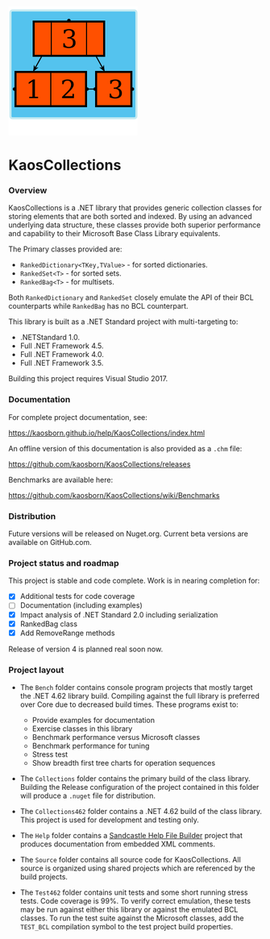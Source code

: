 ![logo](Images/KaosCollections-256.png)

# KaosCollections

### Overview

KaosCollections is a .NET library that provides generic collection classes
for storing elements that are both sorted and indexed.
By using an advanced underlying data structure, these classes provide
both superior performance and capability to their Microsoft Base Class Library equivalents.

The Primary classes provided are:

* `RankedDictionary<TKey,TValue>` - for sorted dictionaries.
* `RankedSet<T>` - for sorted sets.
* `RankedBag<T>` - for multisets.

Both `RankedDictionary` and `RankedSet` closely emulate the API of their BCL counterparts
while `RankedBag` has no BCL counterpart.

This library is built as a .NET Standard project with multi-targeting to:

* .NETStandard 1.0.
* Full .NET Framework 4.5.
* Full .NET Framework 4.0.
* Full .NET Framework 3.5.

Building this project requires Visual Studio 2017.

### Documentation

For complete project documentation, see:

https://kaosborn.github.io/help/KaosCollections/index.html

An offline version of this documentation is also provided as a `.chm` file:

https://github.com/kaosborn/KaosCollections/releases

Benchmarks are available here:

https://github.com/kaosborn/KaosCollections/wiki/Benchmarks

### Distribution

Future versions will be released on Nuget.org.
Current beta versions are available on GitHub.com.

### Project status and roadmap

This project is stable and code complete.
Work is in nearing completion for:

- [X] Additional tests for code coverage
- [ ] Documentation (including examples)
- [X] Impact analysis of .NET Standard 2.0 including serialization
- [X] RankedBag<T> class
- [X] Add RemoveRange methods

Release of version 4 is planned real soon now.

### Project layout

* The `Bench` folder contains console program projects that mostly target the .NET 4.62 library build.
Compiling against the full library is preferred over Core due to decreased build times.
These programs exist to:

  * Provide examples for documentation
  * Exercise classes in this library
  * Benchmark performance versus Microsoft classes
  * Benchmark performance for tuning
  * Stress test
  * Show breadth first tree charts for operation sequences

* The `Collections` folder contains the primary build of the class library.
Building the Release configuration of the project contained in this folder
will produce a `.nuget` file for distribution.

* The `Collections462` folder contains a .NET 4.62 build of the class library.
This project is used for development and testing only.

* The `Help` folder contains a [Sandcastle Help File Builder](https://github.com/EWSoftware/SHFB)
project that produces documentation from embedded XML comments.

* The `Source` folder contains all source code for KaosCollections.
All source is organized using shared projects which are referenced by the build projects.

* The `Test462` folder contains unit tests and some short running stress tests.
Code coverage is 99%.
To verify correct emulation, these tests may be run against either this library
or against the emulated BCL classes.
To run the test suite against the Microsoft classes,
add the `TEST_BCL` compilation symbol to the test project build properties.